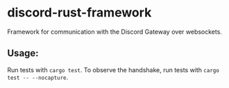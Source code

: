 # discord-rust-framework
Framework for communication with the Discord Gateway over websockets.

## Usage:
Run tests with `cargo test`. To observe the handshake, run tests with `cargo test -- --nocapture`. 
